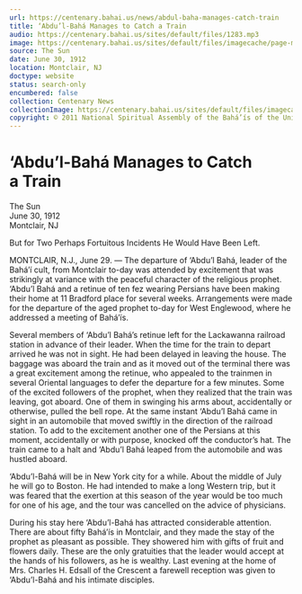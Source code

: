 ```yaml
---
url: https://centenary.bahai.us/news/abdul-baha-manages-catch-train
title: ‘Abdu’l-Bahá Manages to Catch a Train
audio: https://centenary.bahai.us/sites/default/files/1283.mp3
image: https://centenary.bahai.us/sites/default/files/imagecache/page-main-image/images/press_clippings/1912-06-30%2CThe%20%28New%20York%29%20Sun%2CAbdul%20Baha%20Manages%20to%20Catch%20a%20Train.png
source: The Sun
date: June 30, 1912
location: Montclair, NJ
doctype: website
status: search-only
encumbered: false
collection: Centenary News
collectionImage: https://centenary.bahai.us/sites/default/files/imagecache/theme-image/main_image/abdulbaha-overview-small_0.jpg
copyright: © 2011 National Spiritual Assembly of the Bahá’ís of the United States
---
```



# ‘Abdu’l-Bahá Manages to Catch a Train

The Sun  
June 30, 1912  
Montclair, NJ  



But for Two Perhaps Fortuitous Incidents He Would Have Been Left.

MONTCLAIR, N.J., June 29. — The departure of ‘Abdu’l Bahá, leader of the Bahá’í cult, from Montclair to-day was attended by excitement that was strikingly at variance with the peaceful character of the religious prophet. ‘Abdu’l Bahá and a retinue of ten fez wearing Persians have been making their home at 11 Bradford place for several weeks. Arrangements were made for the departure of the aged prophet to-day for West Englewood, where he addressed a meeting of Bahá’ís.

Several members of ‘Abdu’l Bahá’s retinue left for the Lackawanna railroad station in advance of their leader. When the time for the train to depart arrived he was not in sight. He had been delayed in leaving the house. The baggage was aboard the train and as it moved out of the terminal there was a great excitement among the retinue, who appealed to the trainmen in several Oriental languages to defer the departure for a few minutes. Some of the excited followers of the prophet, when they realized that the train was leaving, got aboard. One of them in swinging his arms about, accidentally or otherwise, pulled the bell rope. At the same instant ‘Abdu’l Bahá came in sight in an automobile that moved swiftly in the direction of the railroad station. To add to the excitement another one of the Persians at this moment, accidentally or with purpose, knocked off the conductor’s hat. The train came to a halt and ‘Abdu’l Bahá leaped from the automobile and was hustled aboard.

‘Abdu’l-Bahá will be in New York city for a while. About the middle of July he will go to Boston. He had intended to make a long Western trip, but it was feared that the exertion at this season of the year would be too much for one of his age, and the tour was cancelled on the advice of physicians.

During his stay here ‘Abdu’l-Bahá has attracted considerable attention. There are about fifty Bahá’ís in Montclair, and they made the stay of the prophet as pleasant as possible. They showered him with gifts of fruit and flowers daily. These are the only gratuities that the leader would accept at the hands of his followers, as he is wealthy. Last evening at the home of Mrs. Charles H. Edsall of the Crescent a farewell reception was given to ‘Abdu’l-Bahá and his intimate disciples.